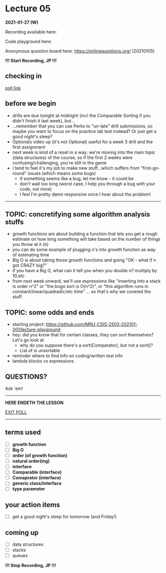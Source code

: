# Lecture 05

**2021-01-27 (W)**

Recording available here: 

Code playground here: 

Anonymous question board here: https://onlinequestions.org/ (20210105)


**!!! Start Recording, JP !!!**


## checking in

[poll link](https://directpoll.com/r?XDbzPBd3ixYqg8RSvkXtdEXlPBJyUfDjWycpEuEv)


## before we begin

- drills are due tonight at midnight (incl the Comparable Sorting if you didn't finish it last week), but...
- ...remember that you can use Perks to "un-late" drill submissions, so maybe you want to focus on the practice lab test instead? Or just get a good night's sleep?
- Optionals video up (it's not Optional) useful for a week 3 drill and the first assignment
- next week is kind of a reset in a way; we're moving into the main topic (data structures) of the course, so if the first 2 weeks were confusing/challenging, you're still in the game
- I tend to feel it's my job to make new stuff...which suffers from "first-go-round" issues (which means some bugs)
  - if something seems like a bug, let me know - it could be
  - don't wait too long (worst case, I help you through a bug with your code, not mine)
  - I feel I'm pretty damn responsive once I hear about the problem!

---

## TOPIC: concretifying some algorithm analysis stuffs

- growth functions are about building a function that lets you get a rough estimate on how long something will take based on the number of things you throw at it (n)
- you can do some example of plugging n's into growth function as way of estimating time
- Big O is about taking those growth functions and going "OK - what if n got CRAZY big?"
- if you have a Big O, what can it tell you when you double n? multiply by 10,etc
- from next week onward, we'll use expressions like "inserting into a stack is order n^2" or "the bogo sort is O(n^2)", or "this algorithm runs in constant/linear/quadradic/etc time" ... so that's why we covered the stuff

## TOPIC: some odds and ends

- starting project: https://github.com/MRU-CSIS-2503-202101-001/lecture-playground
- hey: did you know that for certain classes, they can sort themselves? Let's go look at 
  - why do you suppose there's a sort(Comparator), but not a sort()?
  - List.of is unsortable
- reminder where to find info on coding/written test info
- lambda blocks vs expressions
  
  
## QUESTIONS?

Ask 'em!

---

**HERE ENDETH THE LESSON**

[EXIT POLL]()

---

## terms used

- [ ] **growth function**
- [ ] **Big O**
- [ ] **order (of growth function)**
- [ ] **natural order(ing)**
- [ ] **interface**
- [ ] **Comparable (interface)**
- [ ] **Comaprator (interface)**
- [ ] **generic class/interface**
- [ ] **type parameter**

## your action items

- [ ] get a good night's sleep for tomorrow (and Friday!)

## coming up

- [ ] data structures
- [ ] stacks
- [ ] queues

**!!! Stop Recording, JP !!!**